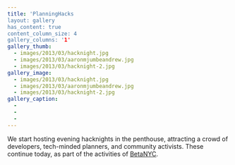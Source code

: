 ```yaml
---
title: 'PlanningHacks
layout: gallery
has_content: true
content_column_size: 4
gallery_columns: '1'
gallery_thumb: 
  - images/2013/03/hacknight.jpg
  - images/2013/03/aaronmjumbeandrew.jpg
  - images/2013/03/hacknight-2.jpg
gallery_image:
  - images/2013/03/hacknight.jpg
  - images/2013/03/aaronmjumbeandrew.jpg
  - images/2013/03/hacknight-2.jpg
gallery_caption: 
  - 
  - 
  - 
---
```


We start hosting evening hacknights in the penthouse, attracting a crowd of developers, tech-minded planners, and community activists. These continue today, as part of the activities of <a href="http://www.meetup.com/betanyc/">BetaNYC</a>.